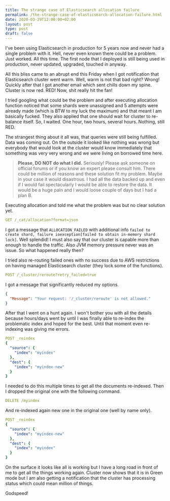 ```yaml
---
title: The strange case of Elasticsearch allocation failure
permalink: /the-strange-case-of-elasticsearch-allocation-failure.html
date: 2020-03-29T12:00:00+02:00
layout: post
type: post
draft: false
---
```


I've been using Elasticsearch in production for 5 years now and never had a
single problem with it. Hell, never even known there could be a problem. Just
worked. All this time. The first node that I deployed is still being used in
production, never updated, upgraded, touched in anyway.

All this bliss came to an abrupt end this Friday when I got notification that
Elasticsearch cluster went warm. Well, warm is not that bad right? Wrong!
Quickly after that I got another email which sent chills down my spine.  Cluster
is now red. RED! Now, shit really hit the fan!

I tried googling what could be the problem and after executing allocation
function noticed that some shards were unassigned and 5 attempts were already
made (which is BTW to my luck the maximum) and that meant I am basically fucked.
They also applied that one should wait for cluster to re-balance itself. So, I
waited. One hour, two hours, several hours. Nothing, still RED.

The strangest thing about it all was, that queries were still being fulfilled.
Data was coming out. On the outside it looked like nothing was wrong but
everybody that would look at the cluster would know immediately that something
was very very wrong and we were living on borrowed time here.

> **Please, DO NOT do what I did.** Seriously! Please ask someone on official
forums or if you know an expert please consult him. There could be million of
reasons and these solution fit my problem. Maybe in your case it would
disastrous. I had all the data backed up and even if I would fail spectacularly
I would be able to restore the data. It would be a huge pain and I would loose
couple of days but I had a plan B.

Executing allocation and told me what the problem was but no clear solution yet.

```yaml
GET /_cat/allocation?format=json
```

I got a message that `ALLOCATION_FAILED` with additional info `failed to create
shard, failure ioexception[failed to obtain in-memory shard lock]`.  Well
splendid! I must also say that our cluster is capable more than enough to handle
the traffic. Also JVM memory pressure never was an issue. So what happened
really then?

I tried also re-routing failed ones with no success due to AWS restrictions on
having managed Elasticsearch cluster (they lock some of the functions).

```yaml
POST /_cluster/reroute?retry_failed=true
```

I got a message that significantly reduced my options.

```json
{
  "Message": "Your request: '/_cluster/reroute' is not allowed."
}
```

After that I went on a hunt again. I won't bother you with all the details
because hours/days went by until I was finally able to re-index the problematic
index and hoped for the best. Until that moment even re-indexing was giving me
errors.

```yaml
POST _reindex
{
  "source": {
    "index": "myindex"
  },
  "dest": {
    "index": "myindex-new"
  }
}
```

I needed to do this multiple times to get all the documents re-indexed. Then I
dropped the original one with the following command.

```yaml
DELETE /myindex
```

And re-indexed again new one in the original one (well by name only).

```yaml
POST _reindex
{
  "source": {
    "index": "myindex-new"
  },
  "dest": {
    "index": "myindex"
  }
}
```

On the surface it looks like all is working but I have a long road in front of
me to get all the things working again. Cluster now shows that it is in Green
mode but I am also getting a notification that the cluster has processing status
which could mean million of things.

Godspeed!

